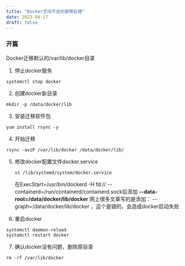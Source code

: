 ```yaml
---
title: "Docker空间不足的故障处理"
date: 2023-04-17
draft: false
---
```


### 开篇

Docker迁移默认的/var/lib/docker目录

1. 停止docker服务

```shell
systemctl stop docker
```

2. 创建docker新目录

```
mkdir -p /data/docker/lib
```

3. 安装迁移软件包

```
yum install rsync -y
```

4. 开始迁移

```
rsync -avzP /var/lib/docker /data/docker/lib/
```
5. 修改docker配置文件docker.service
   
   ```
   vi /lib/systemd/system/docker.service
   ```
   在ExecStart=/usr/bin/dockerd -H fd:// --containerd=/run/containerd/containerd.sock后添加 
   **--data-root=/data/docker/lib/docker**
   网上很多文章写的是添加： --graph=/data/docker/lib/docker  ，这个是错的，会造成docker启动失败
6. 重启docker
```
systemctl daemon-reload
systemctl restart docker

```
7. 确认docker没有问题，删除原目录

```
rm -rf /var/lib/docker
```